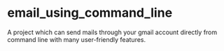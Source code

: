 # email_using_command_line
A project which can send mails through your gmail account directly from command line with many user-friendly features.
